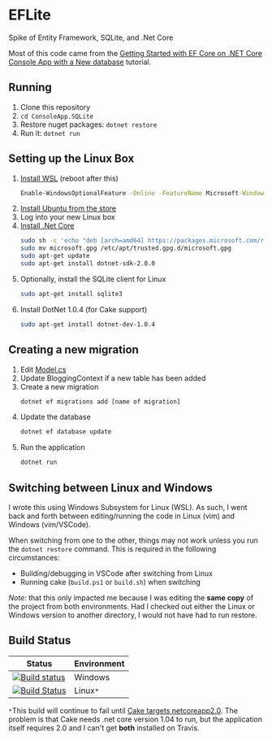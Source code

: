 # EFLite

Spike of Entity Framework, SQLite, and .Net Core

Most of this code came from the [Getting Started with EF Core on .NET Core Console App with a New database](https://docs.microsoft.com/en-us/ef/core/get-started/netcore/new-db-sqlite) tutorial.

## Running

1. Clone this repository
1. `cd ConsoleApp.SQLite`
1. Restore nuget packages: `dotnet restore`
1. Run it: `dotnet run`

## Setting up the Linux Box

1. [Install WSL](https://msdn.microsoft.com/en-us/commandline/wsl/install-win10) (reboot after this)
    ```cmd
    Enable-WindowsOptionalFeature -Online -FeatureName Microsoft-Windows-Subsystem-Linux
    ```
1. [Install Ubuntu from the store](https://www.microsoft.com/en-us/store/p/ubuntu/9nblggh4msv6)
1. Log into your new Linux box
1. [Install .Net Core](https://www.microsoft.com/net/core#linuxubuntu)
    ```bash
    sudo sh -c 'echo "deb [arch=amd64] https://packages.microsoft.com/repos/microsoft-ubuntu-xenial-prod xenial main" > /etc/apt/sources.list.d/dotnetdev.list'
    sudo mv microsoft.gpg /etc/apt/trusted.gpg.d/microsoft.gpg
    sudo apt-get update
    sudo apt-get install dotnet-sdk-2.0.0
    ```
1. Optionally, install the SQLite client for Linux
    ```bash
    sudo apt-get install sqlite3
    ```
1. Install DotNet 1.0.4 (for Cake support)
    ```bash
    sudo apt-get install dotnet-dev-1.0.4
    ```

## Creating a new migration

1. Edit [Model.cs](ConsoleApp.Sqlite/Model.cs)
1. Update BloggingContext if a new table has been added
1. Create a new migration
    ```cmd
    dotnet ef migrations add [name of migration]
    ```
1. Update the database
    ```cmd
    dotnet ef database update
    ```
1. Run the application
    ```cmd
    dotnet run
    ```

## Switching between Linux and Windows

I wrote this using Windows Subsystem for Linux (WSL).  As such,
I went back and forth between editing/running the code in Linux
(vim) and Windows (vim/VSCode).

When switching from one to the other, things may not work
unless you run the `dotnet restore` command.  This is required
in the following circumstances:

* Building/debugging in VSCode after switching from Linux
* Running cake (`build.ps1` or `build.sh`) when switching

*Note:* that this only impacted me because I was editing the
**same copy** of the project from both environments.  Had I
checked out either the Linux or Windows version to another
directory, I would not have had to run restore.

## Build Status

| Status | Environment |
|--------|-------------|
| [![Build status](https://ci.appveyor.com/api/projects/status/t8l8xx1c7kalk4b2?svg=true)](https://ci.appveyor.com/project/jquintus/eflite) | Windows |
| [![Build Status](https://travis-ci.org/jquintus/EFLite.svg?branch=master)](https://travis-ci.org/jquintus/EFLite) | Linux`*` |

`*`This build will continue to fail until [Cake targets netcoreapp2.0](https://github.com/cake-build/cake/issues/1781).  The problem is that Cake needs .net core version 1.04 to run, but the application itself requires 2.0 and I can't get **both** installed on Travis.
